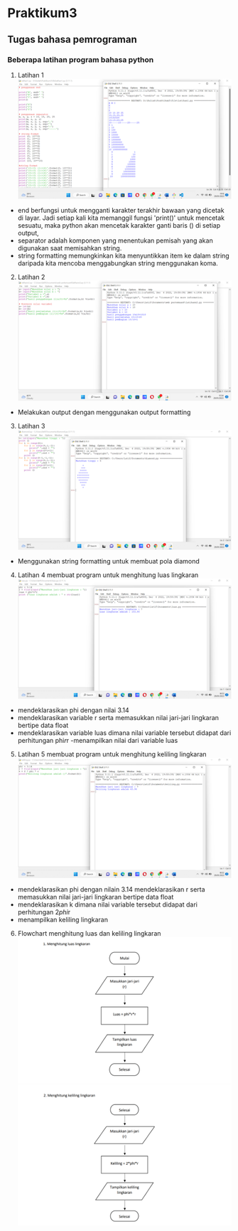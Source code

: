 # Praktikum3
## Tugas bahasa pemrograman
### Beberapa latihan program bahasa python

1. Latihan 1 ![latihan1](gambar/latihan1.png)
- end berfungsi untuk mengganti karakter terakhir bawaan yang dicetak di layar. Jadi setiap kali kita memanggil fungsi 'print()' untuk mencetak sesuatu, maka python akan mencetak karakter ganti baris () di setiap output,
- separator adalah komponen yang menentukan pemisah yang akan digunakan saat memisahkan string.
- string formatting memungkinkan kita menyuntikkan item ke dalam string daripada kita mencoba menggabungkan string menggunakan koma.
2. Latihan 2 ![latihan2](gambar/latihan2.png)
- Melakukan output dengan menggunakan output formatting
3. Latihan 3 ![latihan3](gambar/latiihan3.png)
- Menggunakan string formatting untuk membuat pola diamond
4. Latihan 4 membuat program untuk menghitung luas lingkaran ![luas](gambar/luas.png)
- mendeklarasikan phi dengan nilai 3.14
- mendeklarasikan variable r serta memasukkan nilai jari-jari lingkaran bertipe data float
- mendeklarasikan variable luas dimana nilai variable tersebut didapat dari perhitungan phi*r*r
-menampilkan nilai dari variable luas
5. Latihan 5 membuat program untuk menghitung keliling lingkaran ![keliling](gambar/keliling.png)
- mendeklarasikan phi dengan nilain 3.14
mendeklarasikan r serta memasukkan nilai jari-jari lingkaran bertipe data float
- mendeklarasikan k dimana nilai variable tersebut didapat dari perhitungan 2*phi*r
- menampilkan keliling lingkaran
6. Flowchart menghitung luas dan keliling lingkaran ![luas](gambar/luas_lingkaran.png) ![keliling](gambar/keliling_lingkaran.png)